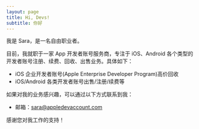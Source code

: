 ```yaml
---
layout: page
title: Hi, Devs!
subtitle: 你好
---
```


我是 Sara，是一名自由职业者。

目前，我就职于一家 App 开发者账号服务商，专注于 iOS、Android 各个类型的开发者账号注册、续费、回收、出售业务。具体如下：

 - iOS 企业开发者账号(Apple Enterprise Developer Program)高价回收
 - iOS/Android 各类开发者账号出售/注册/续费等

如果对我的业务感兴趣，可以通过以下方式联系到我：

- 邮箱：[sara@appledevaccount.com](mailto:sara@appledevaccount.comio)

感谢您对我工作的支持！
